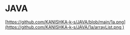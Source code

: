 # JAVA


[[https://github.com/KANISHKA-k-s/JAVA/blob/main/1a.png](https://github.com/KANISHKA-k-s/JAVA/1a/arrayList.png
)](https://github.com/KANISHKA-k-s/JAVA/blob/main/1a/arrayList.png)
